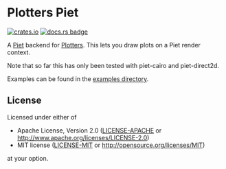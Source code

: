 # Plotters Piet

[![crates.io](https://img.shields.io/crates/v/plotters-piet.svg?logo=rust)](https://crates.io/crates/plotters-piet)
[![docs.rs badge](https://docs.rs/plotters-piet/badge.svg)](https://docs.rs/plotters-piet)

A [Piet](https://crates.io/crates/piet) backend for [Plotters](https://crates.io/crates/plotters). This lets you draw plots on a Piet render context.

Note that so far this has only been tested with piet-cairo and piet-direct2d.

Examples can be found in the [examples directory](https://github.com/Pascal-So/plotters-druid/tree/main/plotters-piet/examples).

## License

Licensed under either of

 * Apache License, Version 2.0 ([LICENSE-APACHE](LICENSE-APACHE) or http://www.apache.org/licenses/LICENSE-2.0)
 * MIT license ([LICENSE-MIT](LICENSE-MIT) or http://opensource.org/licenses/MIT)

at your option.

